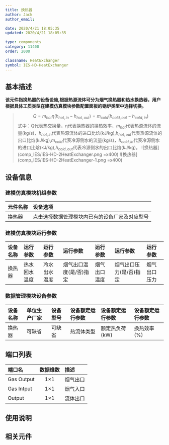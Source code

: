 ```yaml
---
title: 换热器
author: Jack
author_email:

date: 2020/4/21 18:05:35
updated: 2020/4/21 18:05:35

type: components
category: 11400
order: 2000

classname: HeatExchanger
symbol: IES-HD-HeatExchanger
---
```

## 基本描述

**该元件指换热器的设备设施,根据热源流体可分为烟气换热器和热水换热器，用户根据具体工质类型在建模仿真模块参数配置面板的锅炉类型中选择切换。**

> $$Q = m_{hot}\eta \left( {h_{hot,in} - h_{hot,out} } \right) = m_{cold}\left( {h_{cold,out} - h_{cold,in} } \right)$$
> 式中：Q代表热交换量，η代表换热器的换热效率，$m_{hot}$代表热源流体的流量(kg/s)，$h_{hot,in}$代表热源流体的进口比焓(kJ/kg),$h_{hot,out}$代表热源流体的出口比焓(kJ/kg),$m_{cold}$代表冷源侧水的流量(kg/s)，$h_{cold,in}$代表冷源侧水的进口比焓(kJ/kg),$h_{cold,out}$代表冷源侧水的出口比焓(kJ/kg)。
> ![换热器](comp_IES/IES-HD-2HeatExchanger.png =x400)
> ![换热器](comp_IES/IES-HD-2HeatExchanger-1.png =x400)

## 设备信息

### 建模仿真模块机组参数
| 元件名称 | 设备选项 |
| :--- | :--- |
| 换热器 |  点击选择数据管理模块内已有的设备厂家及对应型号 |

### 建模仿真模块运行参数
| 设备名称 |  运行参数  |  运行参数  |  运行参数  |  运行参数  |  运行参数  |  运行参数  |
| :--- | :--- | :--- | :--- | :--- | :--- | :--- |
| 换热器 |  热水回水温度 |  冷水出水温度  | 烟气出口温度(是/否)指定 | 烟气出口温度 |烟气出口压力(是/否)指定 | 烟气出口压力 |

### 数据管理模块设备参数
| 设备名称 | 单位生产厂家 | 设备型号 | 设备额定运行参数 |设备额定运行参数 |设备额定运行参数 |
| :--- | :--- | :--- | :--- | :--- | :--- |
| 换热器 |  可缺省 | 可缺省 | 热流体类型 | 额定热负荷(kW) | 换热效率(%) |


## 端口列表

| 端口名 | 数据维数 | 描述 |
| :--- | :--:  | :--- |
|  Gas Output | 1×1  | 烟气出口  |
|  Gas Intput | 1×1  | 烟气入口  |
|  Output | 1×1  | 流体出口  |

## 使用说明



## 相关元件